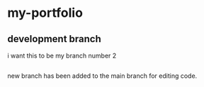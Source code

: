 # my-portfolio
## development branch
i want this to be my branch number 2
##
new branch has been added to the main branch for editing code.
